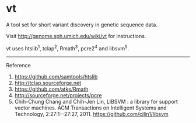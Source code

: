 vt
==

A tool set for short variant discovery in genetic sequence data.

Visit http://genome.sph.umich.edu/wiki/vt for instructions.

vt uses htslib<sup>1</sup>, tclap<sup>2</sup>, Rmath<sup>3</sup>, pcre2<sup>4</sup> and libsvm<sup>5</sup>.

-----------------------------------------------------------------

Reference

1. https://github.com/samtools/htslib
2. http://tclap.sourceforge.net
3. https://github.com/atks/Rmath
4. http://sourceforge.net/projects/pcre
5. Chih-Chung Chang and Chih-Jen Lin, LIBSVM : a library for support vector machines. ACM Transactions on Intelligent Systems and Technology, 2:27:1--27:27, 2011.
   https://github.com/cjlin1/libsvm

